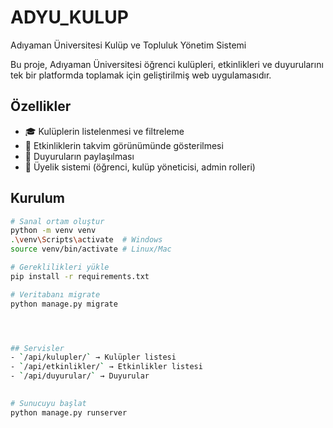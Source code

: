 # ADYU_KULUP
Adıyaman Üniversitesi Kulüp ve Topluluk Yönetim Sistemi


Bu proje, Adıyaman Üniversitesi öğrenci kulüpleri, etkinlikleri ve duyurularını
tek bir platformda toplamak için geliştirilmiş web uygulamasıdır.

## Özellikler
- 🎓 Kulüplerin listelenmesi ve filtreleme
- 📅 Etkinliklerin takvim görünümünde gösterilmesi
- 📢 Duyuruların paylaşılması
- 👤 Üyelik sistemi (öğrenci, kulüp yöneticisi, admin rolleri)


## Kurulum
```bash
# Sanal ortam oluştur
python -m venv venv
.\venv\Scripts\activate  # Windows
source venv/bin/activate # Linux/Mac

# Gereklilikleri yükle
pip install -r requirements.txt

# Veritabanı migrate
python manage.py migrate




## Servisler
- `/api/kulupler/` → Kulüpler listesi
- `/api/etkinlikler/` → Etkinlikler listesi
- `/api/duyurular/` → Duyurular
 

# Sunucuyu başlat
python manage.py runserver
